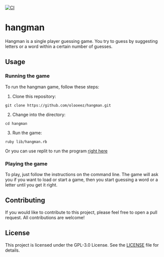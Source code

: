 [![CI](https://github.com/olooeez/hangman/actions/workflows/ci.yml/badge.svg)](https://github.com/olooeez/hangman/actions/workflows/ci.yml)

# hangman

Hangman is a single player guessing game. You try to guess by suggesting letters or a word within a certain number of guesses.

## Usage

### Running the game

To run the hangman game, follow these steps:

1. Clone this repository:

```
git clone https://github.com/olooeez/hangman.git
```

2. Change into the directory:

```
cd hangman
```

3. Run the game:

```
ruby lib/hangman.rb
```

Or you can use replit to run the program [right here](https://replit.com/@olooeez/hangman)

### Playing the game

To play, just follow the instructions on the command line. The game will ask you if you want to load or start a game, then you start guessing a word or a letter until you get it right.

## Contributing

If you would like to contribute to this project, please feel free to open a pull request. All contributions are welcome!

## License

This project is licensed under the GPL-3.0 License. See the [LICENSE](https://github.com/olooeez/hangman/blob/main/LICENSE) file for details.
